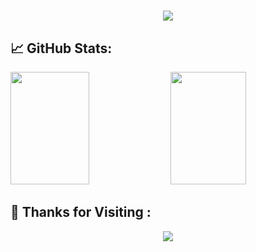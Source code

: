 
<h1 align="center"> <a href="https://sunguoqi.com/"> <img src="https://readme-typing-svg.herokuapp.com/?lines=console.log(%22Hello%2C%20World!%22);小赵同学祝您今天愉快!&center=true&size=27"> </a> </h1>

## 📈 GitHub Stats:

<p>
  <img src="https://github-readme-stats.vercel.app/api/top-langs/?username=Kyriezhao11&layout=compact&hide_border=true&theme=tokyonight" height="180px" width="50%" />
  <img src="https://github-readme-stats.vercel.app/api?username=Kyriezhao11&hide_title=true&hide_border=true&show_icons=trueline_height=21&theme=tokyonight" height="180px" width="49%" /> 
</p>


## 💖 Thanks for Visiting :
<div align="center"> <img src="https://profile-counter.glitch.me/Kyriezhao11/count.svg" /> </div>

<!--
**Kyriezhao11/Kyriezhao11** is a ✨ _special_ ✨ repository because its `README.md` (this file) appears on your GitHub profile.

Here are some ideas to get you started:

- 🔭 I’m currently working on ...
- 🌱 I’m currently learning ...
- 👯 I’m looking to collaborate on ...
- 🤔 I’m looking for help with ...
- 💬 Ask me about ...
- 📫 How to reach me: ...
- 😄 Pronouns: ...
- ⚡ Fun fact: ...
-->
